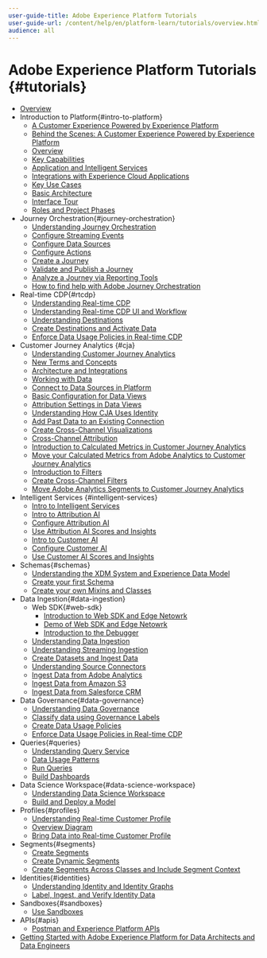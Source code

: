 ```yaml
---
user-guide-title: Adobe Experience Platform Tutorials
user-guide-url: /content/help/en/platform-learn/tutorials/overview.html
audience: all
---
```


# Adobe Experience Platform Tutorials {#tutorials}

+ [Overview](/help/overview.md)
+ Introduction to Platform{#intro-to-platform}
  + [A Customer Experience Powered by Experience Platform](/help/intro-to-platform/a-customer-experience-powered-by-experience-platform.md)
  + [Behind the Scenes: A Customer Experience Powered by Experience Platform](/help/intro-to-platform/behind-the-scenes-a-customer-experience-powered-by-experience-platform.md)
  + [Overview](/help/intro-to-platform/overview.md)
  + [Key Capabilities](/help/intro-to-platform/key-capabilities.md)
  + [Application and Intelligent Services](/help/intro-to-platform/application-and-intelligent-services.md)
  + [Integrations with Experience Cloud Applications](/help/intro-to-platform/integrations-with-experience-cloud-applications.md)
  + [Key Use Cases](/help/intro-to-platform/key-use-cases.md)
  + [Basic Architecture](/help/intro-to-platform/basic-architecture.md)
  + [Interface Tour](/help/intro-to-platform/interface-tour.md)
  + [Roles and Project Phases](/help/intro-to-platform/roles-and-project-phases.md)
+ Journey Orchestration{#journey-orchestration}
  + [Understanding Journey Orchestration](/help/journey-orchestration/introduction.md)
  + [Configure Streaming Events](/help/journey-orchestration/configure-streaming-events.md)
  + [Configure Data Sources](/help/journey-orchestration/configure-data-sources.md)
  + [Configure Actions](/help/journey-orchestration/configure-actions.md)
  + [Create a Journey](/help/journey-orchestration/create-a-journey.md)
  + [Validate and Publish a Journey](/help/journey-orchestration/validate-and-publish-a-journey.md)
  + [Analyze a Journey via Reporting Tools](/help/journey-orchestration/reporting.md)
  + [How to find help with Adobe Journey Orchestration](/help/journey-orchestration/how-to-find-help-with-journey-orchestration.md)
+ Real-time CDP{#rtcdp}
  + [Understanding Real-time CDP](/help/rtcdp/understanding-the-real-time-customer-data-platform.md)
  + [Understanding Real-time CDP UI and Workflow](/help/rtcdp/understanding-the-real-time-customer-data-platform-user-interface.md)
  + [Understanding Destinations](/help/rtcdp/understanding-destinations.md)
  + [Create Destinations and Activate Data](/help/rtcdp/create-destinations-and-activate-data.md)
  + [Enforce Data Usage Policies in Real-time CDP](https://docs.adobe.com/content/help/en/platform-learn/tutorials/governance/enforce-data-usage-policies-in-real-time-cdp.html)
+ Customer Journey Analytics {#cja}
  + [Understanding Customer Journey Analytics](/help/cja/understanding-customer-journey-analytics.md)
  + [New Terms and Concepts](/help/cja/new-terms-and-concepts-in-cja.md)
  + [Architecture and Integrations](/help/cja/architecture-and-integrations-of-cja.md)
  + [Working with Data](/help/cja/working-with-data-in-cja.md)
  + [Connect to Data Sources in Platform](/help/cja/connecting-customer-journey-analytics-to-data-sources-in-platform.md)
  + [Basic Configuration for Data Views](/help/cja/basic-configuration-for-data-views.md)
  + [Attribution Settings in Data Views](/help/cja/attribution-settings-in-data-views.md)
  + [Understanding How CJA Uses Identity](/help/cja/understanding-how-customer-journey-analytics-uses-identity.md)
  + [Add Past Data to an Existing Connection](/help/cja/add-past-data-to-an-existing-connection-in-cja.md)
  + [Create Cross-Channel Visualizations](/help/cja/creating-cross-channel-visualizations-in-customer-journey-analytics.md)
  + [Cross-Channel Attribution](/help/cja/cross-channel-attribution-in-customer-journey-analytics.md)
  + [Introduction to Calculated Metrics in Customer Journey Analytics](/help/cja/introduction-to-calculated-metrics-in-customer-journey-analytics.md)
  + [Move your Calculated Metrics from Adobe Analytics to Customer Journey Analytics](/help/cja/moving-your-calculated-metrics-from-adobe-analytics-to-customer-journey-analytics.md)
  + [Introduction to Filters](/help/cja/introduction-to-filters-in-cja.md)
  + [Create Cross-Channel Filters](/help/cja/creating-cross-channel-filters-in-customer-journey-analytics.md)
  + [Move Adobe Analytics Segments to Customer Journey Analytics](/help/cja/moving-adobe-analytics-segments-to-customer-journey-analytics.md)
+ Intelligent Services {#intelligent-services}
  + [Intro to Intelligent Services](/help/intelligent-services/introduction-to-intelligent-services.md)
  + [Intro to Attribution AI](/help/intelligent-services/introduction-to-attribution-ai.md)
  + [Configure Attribution AI](/help/intelligent-services/configure-attribution-ai.md)
  + [Use Attribution AI Scores and Insights](/help/intelligent-services/use-attribution-ai-scores-and-insights.md)
  + [Intro to Customer AI](/help/intelligent-services/introduction-to-customer-ai.md)
  + [Configure Customer AI](/help/intelligent-services/configure-customer-ai.md)
  + [Use Customer AI Scores and Insights](/help/intelligent-services/use-customer-ai-scores-and-insights.md)
+ Schemas{#schemas}
  + [Understanding the XDM System and Experience Data Model](/help/schemas/understanding-the-xdm-system-and-experience-data-model.md)
  + [Create your first Schema](/help/schemas/create-your-first-schema-with-out-of-the-box-components.md)
  + [Create your own Mixins and Classes](/help/schemas/create-your-own-mixins-and-classes.md)
+ Data Ingestion{#data-ingestion}
  + Web SDK{#web-sdk}
    + [Introduction to Web SDK and Edge Netowrk](/help/data-ingestion/web-sdk/introduction-to-web-sdk-and-edge-network.md)
    + [Demo of Web SDK and Edge Netowrk](/help/data-ingestion/web-sdk/demo-of-web-sdk-and-edge-network.md)
    + [Introduction to the Debugger](/help/data-ingestion/web-sdk/introduction-to-the-experience-platform-debugger.md)
  + [Understanding Data Ingestion](/help/data-ingestion/understanding-data-ingestion.md)
  + [Understanding Streaming Ingestion](/help/data-ingestion/understanding-streaming-ingestion.md)
  + [Create Datasets and Ingest Data](/help/data-ingestion/create-datasets-and-ingest-data.md)
  + [Understanding Source Connectors](/help/data-ingestion/understanding-source-connectors.md)
  + [Ingest Data from Adobe Analytics](/help/data-ingestion/ingest-data-from-adobe-analytics.md)
  + [Ingest Data from Amazon S3](/help/data-ingestion/ingest-data-from-amazon-s3.md)
  + [Ingest Data from Salesforce CRM](/help/data-ingestion/ingest-data-from-salesforce-crm.md)
+ Data Governance{#data-governance}
  + [Understanding Data Governance](/help/governance/understanding-data-governance.md)
  + [Classify data using Governance Labels](/help/governance/classify-data-using-governance-labels.md)
  + [Create Data Usage Policies](/help/governance/create-data-usage-policies.md)
  + [Enforce Data Usage Policies in Real-time CDP](/help/governance/enforce-data-usage-policies-in-real-time-cdp.md)
+ Queries{#queries}
  + [Understanding Query Service](/help/queries/understanding-query-service.md)
  + [Data Usage Patterns](/help/queries/understanding-data-usage-patterns-with-query-service.md)
  + [Run Queries](/help/queries/run-queries.md)
  + [Build Dashboards](/help/queries/understanding-the-value-of-dashboards-built-with-query-service.md)
+ Data Science Workspace{#data-science-workspace}
  + [Understanding Data Science Workspace](/help/data-science-workspace/understanding-data-science-workspace.md)
  + [Build and Deploy a Model](/help/data-science-workspace/build-and-deploy-a-model.md)
+ Profiles{#profiles}
  + [Understanding Real-time Customer Profile](/help/profiles/understanding-the-real-time-customer-profile.md)
  + [Overview Diagram](/help/profiles/overview-diagram.md)
  + [Bring Data into Real-time Customer Profile](/help/profiles/bring-data-into-the-real-time-customer-profile.md)
+ Segments{#segments}
  + [Create Segments](/help/segments/create-segments.md)
  + [Create Dynamic Segments](/help/segments/create-dynamic-segments.md)
  + [Create Segments Across Classes and Include Segment Context](/help/segments/create-segments-across-classes-and-include-segment-context.md)
+ Identities{#identities}
  + [Understanding Identity and Identity Graphs](/help/identities/understanding-identity-and-identity-graphs.md)
  + [Label, Ingest, and Verify Identity Data](/help/identities/label-ingest-and-verify-identity-data.md)
+ Sandboxes{#sandboxes}
  + [Use Sandboxes](/help/sandboxes/use-sandboxes.md)
+ APIs{#apis}
  + [Postman and Experience Platform APIs](/help/apis/postman.md)
+ [Getting Started with Adobe Experience Platform for Data Architects and Data Engineers](https://docs-stg.corp.adobe.com/content/help/en/platform-learn/getting-started-for-data-architects-and-data-engineers/overview.html)
